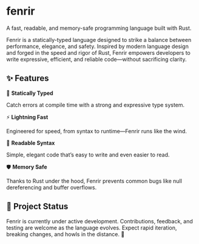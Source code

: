 # fenrir

A fast, readable, and memory-safe programming language built with Rust.

Fenrir is a statically-typed language designed to strike a balance between performance, elegance, and safety. Inspired by modern language design and forged in the speed and rigor of Rust, Fenrir empowers developers to write expressive, efficient, and reliable code—without sacrificing clarity.

✨ Features
--

🧠 **Statically Typed**

Catch errors at compile time with a strong and expressive type system.

⚡ **Lightning Fast**

Engineered for speed, from syntax to runtime—Fenrir runs like the wind.

📖 **Readable Syntax**

Simple, elegant code that’s easy to write and even easier to read.

🛡️ **Memory Safe**

Thanks to Rust under the hood, Fenrir prevents common bugs like null dereferencing and buffer overflows.

🚧 Project Status
--
Fenrir is currently under active development. Contributions, feedback, and testing are welcome as the language evolves. Expect rapid iteration, breaking changes, and howls in the distance. 🐾

